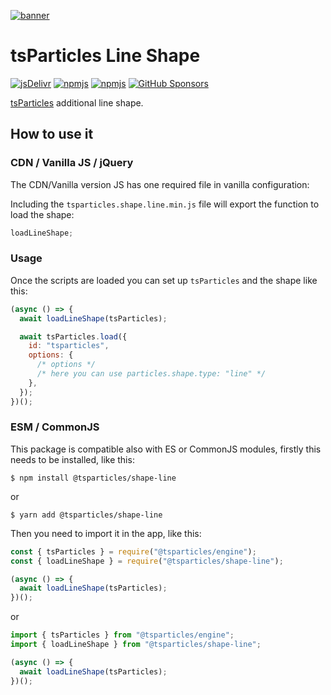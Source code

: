 [![banner](https://particles.js.org/images/banner2.png)](https://particles.js.org)

# tsParticles Line Shape

[![jsDelivr](https://data.jsdelivr.com/v1/package/npm/@tsparticles/shape-line/badge)](https://www.jsdelivr.com/package/npm/@tsparticles/shape-line)
[![npmjs](https://badge.fury.io/js/@tsparticles/shape-line.svg)](https://www.npmjs.com/package/@tsparticles/shape-line)
[![npmjs](https://img.shields.io/npm/dt/@tsparticles/shape-line)](https://www.npmjs.com/package/@tsparticles/shape-line) [![GitHub Sponsors](https://img.shields.io/github/sponsors/matteobruni)](https://github.com/sponsors/matteobruni)

[tsParticles](https://github.com/tsparticles/tsparticles) additional line shape.

## How to use it

### CDN / Vanilla JS / jQuery

The CDN/Vanilla version JS has one required file in vanilla configuration:

Including the `tsparticles.shape.line.min.js` file will export the function to load the shape:

```javascript
loadLineShape;
```

### Usage

Once the scripts are loaded you can set up `tsParticles` and the shape like this:

```javascript
(async () => {
  await loadLineShape(tsParticles);

  await tsParticles.load({
    id: "tsparticles",
    options: {
      /* options */
      /* here you can use particles.shape.type: "line" */
    },
  });
})();
```

### ESM / CommonJS

This package is compatible also with ES or CommonJS modules, firstly this needs to be installed, like this:

```shell
$ npm install @tsparticles/shape-line
```

or

```shell
$ yarn add @tsparticles/shape-line
```

Then you need to import it in the app, like this:

```javascript
const { tsParticles } = require("@tsparticles/engine");
const { loadLineShape } = require("@tsparticles/shape-line");

(async () => {
  await loadLineShape(tsParticles);
})();
```

or

```javascript
import { tsParticles } from "@tsparticles/engine";
import { loadLineShape } from "@tsparticles/shape-line";

(async () => {
  await loadLineShape(tsParticles);
})();
```
